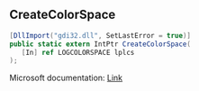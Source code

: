 ## CreateColorSpace

```csharp
[DllImport("gdi32.dll", SetLastError = true)]
public static extern IntPtr CreateColorSpace(
   [In] ref LOGCOLORSPACE lplcs
);
```

Microsoft documentation: [Link](https://learn.microsoft.com/en-us/windows/win32/api/wingdi/nf-wingdi-createcolorspacea)
